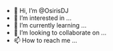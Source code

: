 - 👋 Hi, I’m @OsirisDJ
- 👀 I’m interested in ...
- 🌱 I’m currently learning ...
- 💞️ I’m looking to collaborate on ...
- 📫 How to reach me ...

<!---
OsirisDJ/OsirisDJ is a ✨ special ✨ repository because its `README.md` (this file) appears on your GitHub profile.
You can click the Preview link to take a look at your changes.
--->
